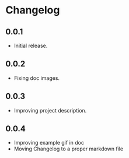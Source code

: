 # Changelog

## 0.0.1

- Initial release.

## 0.0.2

- Fixing doc images.

## 0.0.3

- Improving project description.

## 0.0.4

- Improving example gif in doc
- Moving Changelog to a proper markdown file